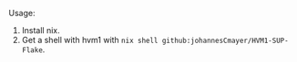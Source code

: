 Usage:
1. Install nix.
2. Get a shell with hvm1 with `nix shell github:johannesCmayer/HVM1-SUP-Flake`.
